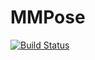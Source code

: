 # MMPose

[![Build Status](https://github.com/lorenzoh/MMPose.jl/actions/workflows/CI.yml/badge.svg?branch=main)](https://github.com/lorenzoh/MMPose.jl/actions/workflows/CI.yml?query=branch%3Amain)
